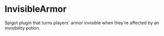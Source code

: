 # InvisibleArmor
Spigot plugin that turns players' armor invisible when they're affected by an invisibility potion.
